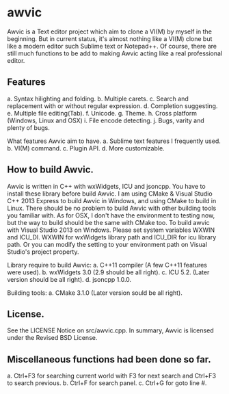 # awvic

Awvic is a Text editor project which aim to clone a VI(M) by myself in the beginning. But in current status, it's almost nothing like a VI(M) clone but like a modern editor such Sublime text or Notepad++. Of course, there are still much functions to be add to making Awvic acting like a real professional editor.

## Features
a. Syntax hilighting and folding.
b. Multiple carets.
c. Search and replacement with or without regular expression.
d. Completion suggesting.
e. Multiple file editing(Tab).
f. Unicode.
g. Theme.
h. Cross platform (Windows, Linux and OSX)
i. File encode detecting.
j. Bugs, varity and plenty of bugs.

What features Awvic aim to have.
a. Sublime text features I frequently used.
b. VI(M) command.
c. Plugin API.
d. More customizable.


## How to build Awvic.

Awvic is written in C++ with wxWidgets, ICU and jsoncpp. You have to install these library before build Awvic. I am using CMake & Visual Studio C++ 2013 Express to build Awvic in Windows, and using CMake to build in Linux. There should be no problem to build Awvic with other building tools you familiar with. As for OSX, I don't have the environment to testing now, but the way to build should be the same with CMake too.
To build awvic with Visual Studio 2013 on Windows. Please set system variables WXWIN and ICU_DI. WXWIN for wxWidgets library path and ICU_DIR for icu library path. Or you can modify the setting to your environment path on Visual Studio's project property.

Library require to build Awvic:
a. C++11 compiler (A few C++11 features were used).
b. wxWidgets 3.0 (2.9 should be all right).
c. ICU 5.2. (Later version should be all right).
d. jsoncpp 1.0.0.

Building tools:
a. CMake 3.1.0 (Later version sould be all right).


## License.

See the LICENSE Notice on src/awvic.cpp. In summary, Awvic is licensed under the Revised BSD License.




## Miscellaneous functions had been done so far.

a. Ctrl+F3 for searching current world with F3 for next search and Ctrl+F3 to search previous.
b. Ctrl+F for search panel.
c. Ctrl+G for goto line #.
